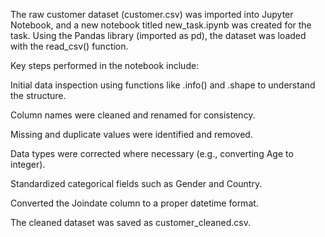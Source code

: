 The raw customer dataset (customer.csv) was imported into Jupyter Notebook, and a new notebook titled new_task.ipynb was created for the task. Using the Pandas library (imported as pd), the dataset was loaded with the read_csv() function.

Key steps performed in the notebook include:

Initial data inspection using functions like .info() and .shape to understand the structure.

Column names were cleaned and renamed for consistency.

Missing and duplicate values were identified and removed.

Data types were corrected where necessary (e.g., converting Age to integer).

Standardized categorical fields such as Gender and Country.

Converted the Joindate column to a proper datetime format.

The cleaned dataset was saved as customer_cleaned.csv.
